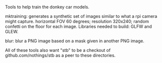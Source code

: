 
Tools to help train the donkey car models.

mktraining: generates a synthetic set of images similar to what a rpi camera might capture.
horizontal FOV 60 degrees; resolution 320x240; random confetti on the floor for each image.
Libraries needed to build: GLFW and GLEW.

blur: blur a PNG image based on a mask given in another PNG image.

All of these tools also want "stb" to be a checkout of github.com/nothings/stb as a peer 
to these directories.
